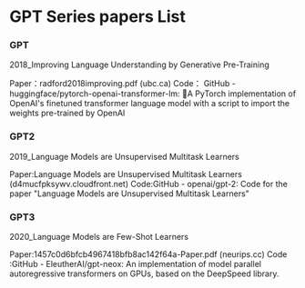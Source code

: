 # GPT  Series papers List

### GPT 

2018_Improving Language Understanding by Generative Pre-Training

Paper：radford2018improving.pdf (ubc.ca)
Code：
GitHub - huggingface/pytorch-openai-transformer-lm: 🐥A PyTorch implementation of OpenAI's finetuned transformer language model with a script to import the weights pre-trained by OpenAI


### GPT2

2019_Language Models are Unsupervised Multitask Learners

Paper:Language Models are Unsupervised Multitask Learners (d4mucfpksywv.cloudfront.net)
Code:GitHub - openai/gpt-2: Code for the paper "Language Models are Unsupervised Multitask Learners"

### GPT3

2020_Language Models are Few-Shot Learners

Paper:1457c0d6bfcb4967418bfb8ac142f64a-Paper.pdf (neurips.cc)
Code :GitHub - EleutherAI/gpt-neox: An implementation of model parallel autoregressive transformers on GPUs, based on the DeepSpeed library.
